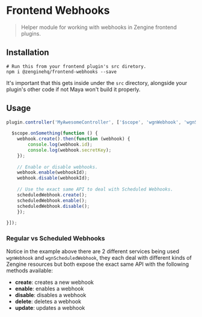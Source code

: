 # Frontend Webhooks

> Helper module for working with webhooks in Zengine frontend plugins.   

## Installation

```shell
# Run this from your frontend plugin's src diretory.
npm i @zenginehq/frontend-webhooks --save
```

It's important that this gets inside under the `src` directory, alongside your plugin's other code if not Maya won't build it properly.

## Usage

```js
plugin.controller('MyAwesomeController', ['$scope', 'wgnWebhook', 'wgnScheduledWebhook', function ($scope, webhook, scheduledWebhook) {
	
  $scope.onSomething(function () {
    webhook.create().then(function (webhook) {
    	console.log(webhook.id);
    	console.log(webhook.secretKey);
    });
    
    // Enable or disable webhooks.
    webhook.enable(webhookId);
    webhook.disable(webhookId);
    
    // Use the exact same API to deal with Scheduled Webhooks.
    scheduledWebhook.create();
    scheduledWebhook.enable();
    scheduledWebhook.disable();
	});
  
}]);
```
### Regular vs Scheduled Webhooks

Notice in the example above there are 2 different services being used `wgnWebhook` and `wgnScheduledWebhook`, they each deal with different kinds of Zengine resources but both expose the exact same API with the following methods available: 

- **create**: creates a new webhook
- **enable**: enables a webhook
- **disable**: disables a webhook
- **delete**: deletes a webhook
- **update**: updates a webhook
